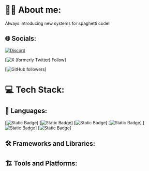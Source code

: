 # 🙋‍♂️ About me:
Always introducing new systems for spaghetti code!

## 🌐 Socials:
[![Discord](https://img.shields.io/badge/Discord-%237289DA.svg?logo=discord&logoColor=white)](http://www.discordapp.com/users/473622504586477589)

[![X (formerly Twitter) Follow](https://img.shields.io/twitter/follow/NotConner207)]

[![GitHub followers](https://img.shields.io/github/followers/ConnerAdamsMaine)]

# 💻 Tech Stack:
## 📜 Languages:
[![Static Badge](https://img.shields.io/badge/C-blue)]
[![Static Badge](https://img.shields.io/badge/C-blue?label=Embedded&labelColor=orange)]
[![Static Badge](https://img.shields.io/badge/C%2B%2B-grey)]
[![Static Badge](https://img.shields.io/badge/C%2B%2B-grey?label=Embedded&labelColor=orange)]
[![Static Badge](https://img.shields.io/badge/%F0%9F%90%8DPython-green)]
[![Static Badge](https://img.shields.io/badge/logo-javascript-blue?logo=javascript)]

## 🛠️ Frameworks and Libraries:


## 🏗️ Tools and Platforms:
